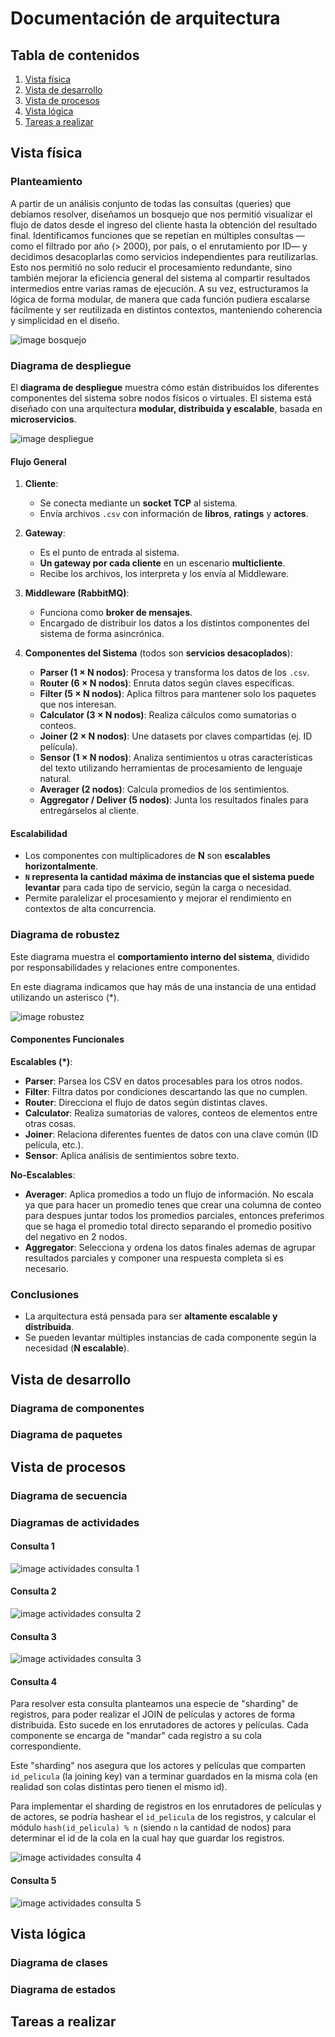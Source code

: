 # Documentación de arquitectura

## Tabla de contenidos

1. [Vista física](#vista-física)
2. [Vista de desarrollo](#vista-de-desarrollo)
3. [Vista de procesos](#vista-de-procesos)
4. [Vista lógica](#vista-lógica)
5. [Tareas a realizar](#tareas-a-realizar)

## Vista física

### Planteamiento

A partir de un análisis conjunto de todas las consultas (queries) que debíamos resolver, diseñamos un bosquejo que nos permitió visualizar el flujo de datos desde el ingreso del cliente hasta la obtención del resultado final. Identificamos funciones que se repetían en múltiples consultas —como el filtrado por año (> 2000), por país, o el enrutamiento por ID— y decidimos desacoplarlas como servicios independientes para reutilizarlas. Esto nos permitió no solo reducir el procesamiento redundante, sino también mejorar la eficiencia general del sistema al compartir resultados intermedios entre varias ramas de ejecución. A su vez, estructuramos la lógica de forma modular, de manera que cada función pudiera escalarse fácilmente y ser reutilizada en distintos contextos, manteniendo coherencia y simplicidad en el diseño.

![image bosquejo](img/vista_fisica/bosquejo.png)

### Diagrama de despliegue

El **diagrama de despliegue** muestra cómo están distribuidos los diferentes componentes del sistema sobre nodos físicos o virtuales. El sistema está diseñado con una arquitectura **modular, distribuida y escalable**, basada en **microservicios**.

![image despliegue](img/vista_fisica/diagrama_despliegue.png)

#### Flujo General

1. **Cliente**:

   - Se conecta mediante un **socket TCP** al sistema.
   - Envía archivos `.csv` con información de **libros**, **ratings** y **actores**.

2. **Gateway**:

   - Es el punto de entrada al sistema.
   - **Un gateway por cada cliente** en un escenario **multicliente**.
   - Recibe los archivos, los interpreta y los envía al Middleware.

3. **Middleware (RabbitMQ)**:

   - Funciona como **broker de mensajes**.
   - Encargado de distribuir los datos a los distintos componentes del sistema de forma asincrónica.

4. **Componentes del Sistema** (todos son **servicios desacoplados**):
   - **Parser (1 × N nodos)**: Procesa y transforma los datos de los `.csv`.
   - **Router (6 × N nodos)**: Enruta datos según claves específicas.
   - **Filter (5 × N nodos)**: Aplica filtros para mantener solo los paquetes que nos interesan.
   - **Calculator (3 × N nodos)**: Realiza cálculos como sumatorias o conteos.
   - **Joiner (2 × N nodos)**: Une datasets por claves compartidas (ej. ID película).
   - **Sensor (1 × N nodos)**: Analiza sentimientos u otras características del texto utilizando herramientas de procesamiento de lenguaje natural.
   - **Averager (2 nodos)**: Calcula promedios de los sentimientos.
   - **Aggregator / Deliver (5 nodos)**: Junta los resultados finales para entregárselos al cliente.

#### Escalabilidad

- Los componentes con multiplicadores de **N** son **escalables horizontalmente**.
- **`N` representa la cantidad máxima de instancias que el sistema puede levantar** para cada tipo de servicio, según la carga o necesidad.
- Permite paralelizar el procesamiento y mejorar el rendimiento en contextos de alta concurrencia.

### Diagrama de robustez

Este diagrama muestra el **comportamiento interno del sistema**, dividido por responsabilidades y relaciones entre componentes.

En este diagrama indicamos que hay más de una instancia de una entidad utilizando un asterisco (\*).

![image robustez](img/vista_fisica/diagrama_robustez.png)

#### Componentes Funcionales

**Escalables (\*)**:

- **Parser**: Parsea los CSV en datos procesables para los otros nodos.
- **Filter**: Filtra datos por condiciones descartando las que no cumplen.
- **Router**: Direcciona el flujo de datos según distintas claves.
- **Calculator**: Realiza sumatorias de valores, conteos de elementos entre otras cosas.
- **Joiner**: Relaciona diferentes fuentes de datos con una clave común (ID película, etc.).
- **Sensor**: Aplica análisis de sentimientos sobre texto.

**No-Escalables**:

- **Averager**: Aplica promedios a todo un flujo de información. No escala ya que para hacer un promedio tenes que crear una columna de conteo para despues juntar todos los promedios parciales, entonces preferimos que se haga el promedio total directo separando el promedio positivo del negativo en 2 nodos.
- **Aggregator**: Selecciona y ordena los datos finales ademas de agrupar resultados parciales y componer una respuesta completa si es necesario.

### Conclusiones

- La arquitectura está pensada para ser **altamente escalable y distribuida**.
- Se pueden levantar múltiples instancias de cada componente según la necesidad (**N escalable**).

## Vista de desarrollo

### Diagrama de componentes

### Diagrama de paquetes

## Vista de procesos

### Diagrama de secuencia

### Diagramas de actividades

#### Consulta 1

![image actividades consulta 1](img/vista_procesos/actividad_1.png)

#### Consulta 2

![image actividades consulta 2](img/vista_procesos/actividad_2.png)

#### Consulta 3

![image actividades consulta 3](img/vista_procesos/actividad_3.png)

#### Consulta 4

Para resolver esta consulta planteamos una especie de "sharding" de registros, para poder realizar el JOIN de películas y actores de forma distribuida. Esto sucede en los enrutadores de actores y películas. Cada componente se encarga de "mandar" cada registro a su cola correspondiente.

Este "sharding" nos asegura que los actores y películas que comparten `id_pelicula` (la joining key) van a terminar guardados en la misma cola (en realidad son colas distintas pero tienen el mismo id).

Para implementar el sharding de registros en los enrutadores de películas y de actores, se podría hashear el `id_pelicula` de los registros, y calcular el módulo `hash(id_pelicula) % n` (siendo `n` la cantidad de nodos) para determinar el id de la cola en la cual hay que guardar los registros.

![image actividades consulta 4](img/vista_procesos/actividad_4.png)

#### Consulta 5

![image actividades consulta 5](img/vista_procesos/actividad_5.png)

## Vista lógica

### Diagrama de clases

### Diagrama de estados

## Tareas a realizar
